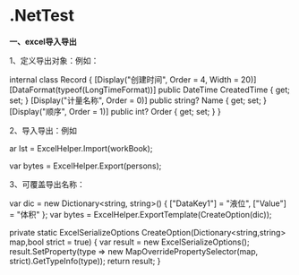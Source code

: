 # .NetTest

**一、excel导入导出**

1、定义导出对象：例如：

internal class Record
{
 [Display("创建时间", Order = 4, Width = 20)]
 [DataFormat(typeof(LongTimeFormat))]
 public DateTime CreatedTime { get; set; }
 [Display("计量名称", Order = 0)]
 public string? Name { get; set; }
 [Display("顺序", Order = 1)]
 public int? Order { get; set; }
 }

2、导入导出：例如

ar lst = ExcelHelper.Import(workBook);

var bytes = ExcelHelper.Export(persons);

3、可覆盖导出名称：

var dic = new Dictionary<string, string>() { ["DataKey1"] = "液位", ["Value"] = "体积" }; var bytes = ExcelHelper.ExportTemplate(CreateOption(dic));

private static ExcelSerializeOptions CreateOption(Dictionary<string,string> map,bool strict = true)
{
 var result = new ExcelSerializeOptions();
 result.SetProperty(type => new MapOverridePropertySelector(map, strict).GetTypeInfo(type));
 return result;
}
